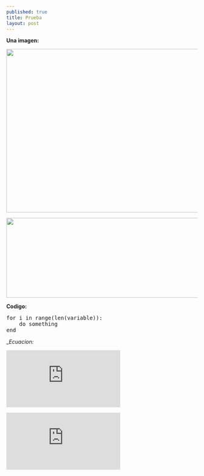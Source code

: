 ```yaml
---
published: true
title: Prueba
layout: post
---
```


__Una imagen:__

<img src="https://raw.githubusercontent.com/nicomedinap/nicomedinap.github.io/master/J_Ks_solo.png"
 height="430" width="750">
 
 <img src="https://raw.githubusercontent.com/nicomedinap/nicomedinap.github.io/master/Imagenes.jpg"
 height="210" width="810">


__Codigo:__

<p>
    <pre>
for i in range(len(variable)):
    do something
end</pre>
</p>


__Ecuacion:_


![equation](http://www.sciweavers.org/tex2img.php?eq=1%2Bsin%28mc%5E2%29&bc=White&fc=Black&im=jpg&fs=12&ff=arev&edit=)


![equation](http://latex.codecogs.com/gif.latex?Concentration%3D%5Cfrac%7BTotalTemplate%7D%7BTotalVolume%7D)  
